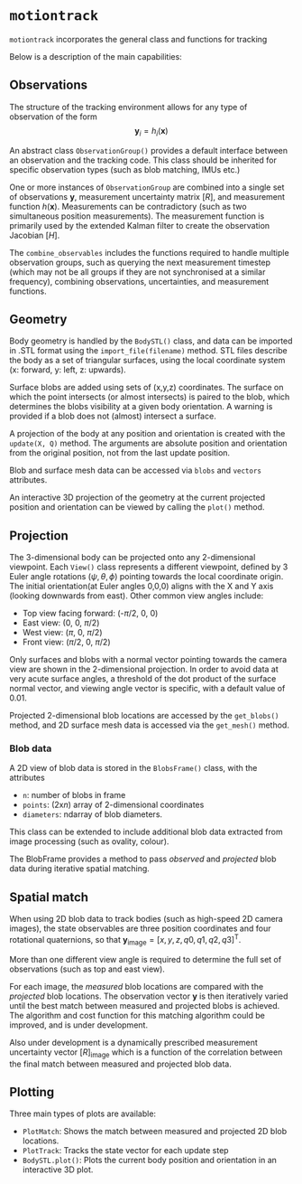 # `motiontrack`

`motiontrack` incorporates the general class and functions for tracking 

Below is a description of the main capabilities:

## Observations

The structure of the tracking environment allows for any type of observation of
the form 
$$ \mathbf{y}_i = h_i(\mathbf{x}) $$

An abstract class `ObservationGroup()` provides a default interface between an
observation and the tracking code. This class should be inherited for specific
observation types (such as blob matching, IMUs etc.)

One or more instances of `ObservationGroup` are combined into a single set of
observations $\mathbf{y}$, measurement uncertainty matrix $[R]$, and measurement
function $h(\mathbf{x})$. Measurements can be contradictory (such as two
simultaneous position measurements). The measurement function is primarily
used by the extended Kalman filter to create the observation Jacobian $[H]$.

The `combine_observables` includes the functions required to handle multiple
observation groups, such as querying the next measurement timestep (which may
not be all groups if they are not synchronised at a similar frequency),
combining observations, uncertainties, and measurement functions. 

## Geometry

Body geometry is handled by the `BodySTL()` class, and data can be imported in .STL format using the `import_file(filename)`
method. STL files describe the body as a set of triangular surfaces, using the
local coordinate system (x: forward, y: left, z: upwards).

Surface blobs are added using sets of (x,y,z) coordinates. The surface on which
the point intersects (or almost intersects) is paired to the blob, which
determines the blobs visibility at a given body orientation. A warning is
provided if a blob does not (almost) intersect a surface.

A projection of the body at any position and orientation is created with the
`update(X, Q)` method. The arguments are absolute position and
orientation from the original position, not from the last update position.

Blob and surface mesh data can be accessed via `blobs` and `vectors`
attributes.

An interactive 3D projection of the geometry at the current projected position
and orientation can be viewed by calling the `plot()` method. 

## Projection

The 3-dimensional body can be projected onto any 2-dimensional viewpoint. 
Each `View()` class represents a different viewpoint, defined by 3 Euler angle
rotations  $(\psi, \theta, \phi)$ pointing towards the local coordinate origin. 
The initial orientation(at Euler angles 0,0,0) aligns with the X and Y axis 
(looking downwards from east). Other common view angles include:
- Top view facing forward: (-$\pi$/2, 0, 0)
- East view: (0, 0, $\pi$/2)
- West view: ($\pi$, 0, $\pi$/2)
- Front view: ($\pi$/2, 0, $\pi$/2)

Only surfaces and blobs with a normal vector pointing towards the camera view
are shown in the 2-dimensional projection. In order to avoid data at very acute
surface angles, a threshold of the dot product of the surface normal vector, and
viewing angle vector is specific, with a default value of 0.01. 

Projected 2-dimensional blob locations are accessed by the `get_blobs()` method,
and 2D surface mesh data is accessed via the `get_mesh()` method. 

### Blob data

A 2D view of blob data is stored in the `BlobsFrame()` class, with the attributes
- `n`: number of blobs in frame
- `points`: (2x$n$) array of 2-dimensional coordinates
- `diameters`: ndarray of blob diameters.

This class can be extended to include additional blob data extracted from image
processing (such as ovality, colour). 

The BlobFrame provides a method to pass *observed* and *projected* blob data
during iterative spatial matching. 

## Spatial match

When using 2D blob data to track bodies (such as high-speed 2D camera images),
the state observables are three position coordinates and four rotational
quaternions, so that $\mathbf{y}_\mathrm{image} = [x, y, z, q0, q1, q2, q3]^\mathrm{T}$. 

More than one different view angle is required to determine the full set of
observations (such as top and east view).

For each image, the *measured* blob locations are compared with the *projected* 
blob locations. The observation vector $\mathbf{y}$ is then iteratively varied until
the best match between measured and projected blobs is achieved. The
algorithm and cost function for this matching algorithm could be improved, and
is under development. 

Also under development is a dynamically prescribed measurement uncertainty
vector $[R]_\mathrm{image}$ which is a function of the correlation between the
final match between measured and projected blob data. 

## Plotting

Three main types of plots are available:
- `PlotMatch`: Shows the match between measured and projected 2D blob locations.
- `PlotTrack`: Tracks the state vector for each update step
- `BodySTL.plot()`: Plots the current body position and orientation in an
    interactive 3D plot.






